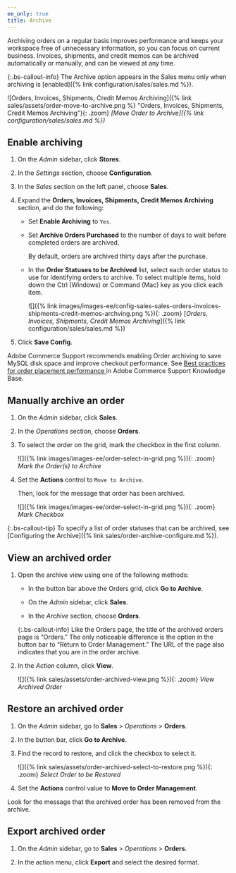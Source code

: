 ```yaml
---
ee_only: true
title: Archive
---
```


Archiving orders on a regular basis improves performance and keeps your workspace free of unnecessary information, so you can focus on current business. Invoices, shipments, and credit memos can be archived automatically or manually, and can be viewed at any time.

{:.bs-callout-info}
The Archive option appears in the Sales menu only when archiving is [enabled]({% link configuration/sales/sales.md %}).

![Orders, Invoices, Shipments, Credit Memos Archiving]({% link sales/assets/order-move-to-archive.png %} "Orders, Invoices, Shipments, Credit Memos Archiving"){: .zoom}
_[Move Order to Archive]({% link configuration/sales/sales.md %})_

## Enable archiving

1. On the _Admin_ sidebar, click **Stores**.

1. In the _Settings_ section, choose **Configuration**.

1. In the _Sales_ section on the left panel, choose **Sales**.

1. Expand the **Orders, Invoices, Shipments, Credit Memos Archiving** section, and do the following:

    - Set **Enable Archiving** to `Yes`.

    - Set **Archive Orders Purchased** to the number of days to wait before completed orders are archived.

        By default, orders are archived thirty days after the purchase.

    - In the **Order Statuses to be Archived** list, select each order status to use for identifying orders to archive. To select multiple items, hold down the Ctrl (Windows) or Command (Mac) key as you click each item.

        ![]({% link images/images-ee/config-sales-sales-orders-invoices-shipments-credit-memos-archving.png %}){: .zoom}
        [_Orders, Invoices, Shipments, Credit Memos Archiving_]({% link configuration/sales/sales.md %})

1. Click **Save Config**.

  Adobe Commerce Support recommends enabling Order archiving to save MySQL disk space and improve checkout performance. See [Best practices for order placement performance ](https://support.magento.com/hc/en-us/articles/360048170772) in Adobe Commerce Support Knowledge Base.

## Manually archive an order

1. On the _Admin_ sidebar, click **Sales**.

1. In the _Operations_ section, choose **Orders**.

1. To select the order on the grid, mark the checkbox in the first column.

    ![]({% link images/images-ee/order-select-in-grid.png %}){: .zoom}
    _Mark the Order(s) to Archive_

1. Set the **Actions** control to `Move to Archive`.

    Then, look for the message that order has been archived.

    ![]({% link images/images-ee/order-select-in-grid.png %}){: .zoom}
    _Mark Checkbox_

{:.bs-callout-tip}
To specify a list of order statuses that can be archived, see [Configuring the Archive]({% link sales/order-archive-configure.md %}).

## View an archived order

1. Open the archive view using one of the following methods:

    - In the button bar above the Orders grid, click **Go to Archive**.

    - On the _Admin_ sidebar, click **Sales**.

    - In the _Archive_ section, choose **Orders**.

    {:.bs-callout-info}
    Like the Orders page, the title of the archived orders page is “Orders.” The only noticeable difference is the option in the button bar to “Return to Order Management.” The URL of the page also indicates that you are in the order archive.

1. In the _Action_ column, click **View**.

    ![]({% link sales/assets/order-archived-view.png %}){: .zoom}
    _View Archived Order_

## Restore an archived order

1. On the _Admin_ sidebar, go to **Sales** > _Operations_ > **Orders**.

1. In the button bar, click **Go to Archive**.

1. Find the record to restore, and click the checkbox to select it.

    ![]({% link sales/assets/order-archived-select-to-restore.png %}){: .zoom}
    _Select Order to be Restored_

1. Set the **Actions** control value to **Move to Order Management**.

 Look for the message that the archived order has been removed from the archive.

## Export archived order

1. On the _Admin_ sidebar, go to **Sales** > _Operations_ > **Orders**.

1. In the action menu, click **Export** and select the desired format.
